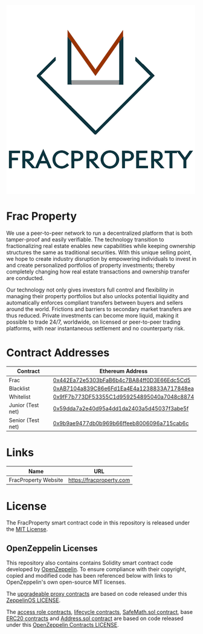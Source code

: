 ![Frac Property Token (FRAC)](docs/fracproperty_banner.png)

# Frac Property

We use a peer-to-peer network to run a decentralized platform that is both tamper-proof and easily verifiable.  The technology transition to fractionalizing real estate enables new capabilities while keeping ownership structures the same as traditional securities. With this unique selling point, we hope to create industry disruption by empowering individuals to invest in and create personalized portfolios of property investments; thereby completely changing how real estate transactions and ownership transfer are conducted.

Our technology not only gives investors full control and flexibility in managing their property portfolios but also unlocks potential liquidity and automatically enforces compliant transfers between buyers and sellers around the world.  Frictions and barriers to secondary market transfers are thus reduced. Private investments can become more liquid, making it possible to trade 24/7, worldwide, on licensed or peer-to-peer trading platforms, with near instantaneous settlement and no counterparty risk.

# Contract Addresses

| Contract  | Ethereum Address                                                                                                      |
| --------- | --------------------------------------------------------------------------------------------------------------------- |
| Frac      | [0x442Ea72e5303bFaB6b4c7BA84ff0D3E66Edc5Cd5](https://bscscan.com/address/0x442ea72e5303bfab6b4c7ba84ff0d3e66edc5cd5) |
| Blacklist | [0xAB7104a839C86e6Fd1Ea4E4a1238833A717848ea](https://bscscan.com/address/0xAB7104a839C86e6Fd1Ea4E4a1238833A717848ea) |
| Whitelist | [0x9fF7b773DF53355C1d959254895040a7048c8874](https://bscscan.com/address/0x9fF7b773DF53355C1d959254895040a7048c8874) |
| Junior (Test net)| [0x59dda7a2e40d95a4dd1da2403a5d45037f3abe5f](https://testnet.bscscan.com/address/0x59dda7a2e40d95a4dd1da2403a5d45037f3abe5f) |
| Senior (Test net)| [0x9b9ae9477db0b969b66ffeeb8006096a715cab6c](https://testnet.bscscan.com/address/0x9b9ae9477db0b969b66ffeeb8006096a715cab6c) |

# Links

| Name               | URL                                     |
| ------------------ | --------------------------------------- |
| FracProperty Website| https://fracproperty.com               |

# License

The FracProperty smart contract code in this repository is released under the [MIT License](./LICENSE).

## OpenZeppelin Licenses

This repository also contains contains Solidity smart contract code developed by
[OpenZeppelin](https://openzeppelin.com/). To ensure compliance with their copyright, copied and modified code has been
referenced below with links to OpenZeppelin's own open-source MIT licenses.

The [upgradeable proxy contracts](./contracts/upgradeability) are based on code released under this
[ZeppelinOS LICENSE](https://github.com/OpenZeppelin/openzeppelin-sdk/blob/v2.2.0/LICENSE).

The [access role contracts](./contracts/access), [lifecycle contracts](./contracts/lifecycle),
[SafeMath.sol contract](./contracts/math/SafeMath.sol), base [ERC20 contracts](./contracts/token) and
[Address.sol contract](./contracts/utils/Address.sol) are  based on code released under this
[OpenZeppelin Contracts LICENSE](https://github.com/OpenZeppelin/openzeppelin-contracts/blob/v2.2.0/LICENSE).
